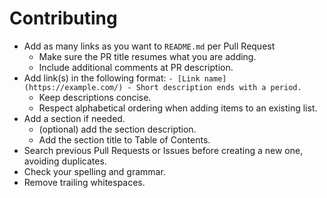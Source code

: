 # Contributing

- Add as many links as you want to `README.md` per Pull Request
    - Make sure the PR title resumes what you are adding.
    - Include additional comments at PR description.
- Add link(s) in the following format: `- [Link name](https://example.com/) - Short description ends with a period.`
    - Keep descriptions concise.
    - Respect alphabetical ordering when adding items to an existing list.
- Add a section if needed.
    - (optional) add the section description.
    - Add the section title to Table of Contents.
- Search previous Pull Requests or Issues before creating a new one, avoiding duplicates.
- Check your spelling and grammar.
- Remove trailing whitespaces.
